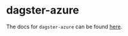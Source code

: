 # dagster-azure

The docs for `dagster-azure` can be found
[here](https://docs.dagster.io/docs/apidocs/libraries/dagster_azure).
